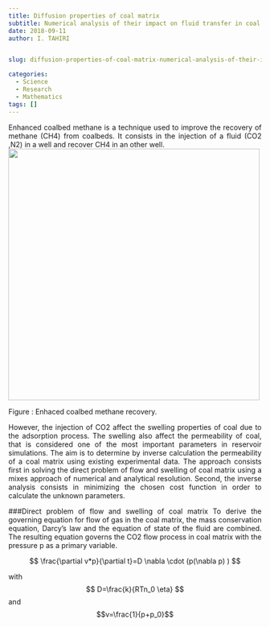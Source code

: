 ```yaml
---
title: Diffusion properties of coal matrix
subtitle: Numerical analysis of their impact on fluid transfer in coal reservoir
date: 2018-09-11
author: I. TAHIRI


slug: diffusion-properties-of-coal-matrix-numerical-analysis-of-their-impact-on-fluid-transfer-in-coal-reservoirs

categories:
  - Science
  - Research
  - Mathematics
tags: []
---
```


<!--more-->

<div style="text-align: justify">
Enhanced coalbed methane is a technique used to improve the recovery of methane (CH4) from coalbeds. It consists in the injection of a fluid (CO2 ,N2) in a well and recover CH4 in an other well.

<div class="figure"><span id="fig:pie"></span>
<img src="co2inj.JPG" alt="" width="500" />
<p class="caption">
Figure : Enhaced coalbed methane recovery.
</p>
</div>

However, the injection of CO2 affect the swelling properties of coal due to the adsorption process. The swelling also affect the permeability of coal, that is considered one of the most important parameters in reservoir simulations. The aim is to determine by inverse calculation the permeability of a coal matrix using existing experimental data. The approach consists first in solving the direct problem of flow and swelling of coal matrix using a mixes approach of numerical and analytical resolution. Second, the inverse analysis consists in minimizing the chosen cost function in order to calculate the unknown parameters.

###Direct problem of flow and swelling of coal matrix
To derive the governing equation for flow of gas in the coal matrix, the mass conservation
equation, Darcy’s law and the equation of state of the fluid are combined.
The resulting equation governs the CO2 flow process in coal matrix with the pressure p as a primary variable.

$$
\frac{\partial v*p}{\partial t}=D \nabla \cdot  (p(\nabla p) )
$$

with $$ D=\frac{k}{RTn_0 \eta} $$ and $$v=\frac{1}{p+p_0}$$

<div>
